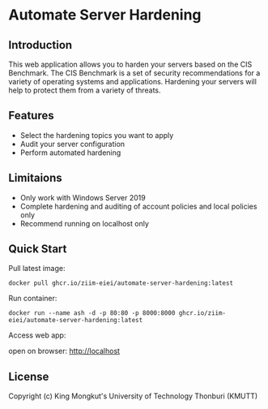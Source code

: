 # Automate Server Hardening

## Introduction

This web application allows you to harden your servers based on the CIS Benchmark. The CIS Benchmark is a set of security recommendations for a variety of operating systems and applications. Hardening your servers will help to protect them from a variety of threats.

## Features

- Select the hardening topics you want to apply
- Audit your server configuration
- Perform automated hardening

## Limitaions

- Only work with Windows Server 2019
- Complete hardening and auditing of account policies and local policies only
- Recommend running on localhost only

## Quick Start

Pull latest image:

```
docker pull ghcr.io/ziim-eiei/automate-server-hardening:latest
```

Run container:

```
docker run --name ash -d -p 80:80 -p 8000:8000 ghcr.io/ziim-eiei/automate-server-hardening:latest
```

Access web app:

open on browser: <a href="http://localhost" target="_blank">http://localhost</a>

## License

Copyright (c) King Mongkut's University of Technology Thonburi (KMUTT)
